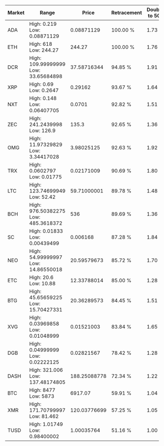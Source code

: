 | Market | Range | Price| Retracement | Doubles to 50% |
| --- | --- | --- | --- | --- |
| ADA | High: 0.219<br />Low: 0.08871129 | 0.08871129 | 100.00 % | 1.73 |
| ETH | High: 618<br />Low: 244.27 | 244.27 | 100.00 % | 1.76 |
| DCR | High: 109.99999999<br />Low: 33.65684898 | 37.58716344 | 94.85 % | 1.91 |
| XRP | High: 0.69<br />Low: 0.2647 | 0.29162 | 93.67 % | 1.64 |
| NXT | High: 0.148<br />Low: 0.06407705 | 0.0701 | 92.82 % | 1.51 |
| ZEC | High: 241.2439998<br />Low: 126.9 | 135.3 | 92.65 % | 1.36 |
| OMG | High: 11.97329829<br />Low: 3.34417028 | 3.98025125 | 92.63 % | 1.92 |
| TRX | High: 0.0602797<br />Low: 0.01775 | 0.02171009 | 90.69 % | 1.80 |
| LTC | High: 123.74699949<br />Low: 52.42 | 59.71000001 | 89.78 % | 1.48 |
| BCH | High: 976.50382275<br />Low: 485.3618372 | 536 | 89.69 % | 1.36 |
| SC | High: 0.01833<br />Low: 0.00439499 | 0.006168 | 87.28 % | 1.84 |
| NEO | High: 54.99999997<br />Low: 14.86550018 | 20.59579673 | 85.72 % | 1.70 |
| ETC | High: 20.6<br />Low: 10.88 | 12.33788014 | 85.00 % | 1.28 |
| BTG | High: 45.65659225<br />Low: 15.70427331 | 20.36289573 | 84.45 % | 1.51 |
| XVG | High: 0.03969858<br />Low: 0.01048999 | 0.01521003 | 83.84 % | 1.65 |
| DGB | High: 0.04999999<br />Low: 0.02222125 | 0.02821567 | 78.42 % | 1.28 |
| DASH | High: 321.006<br />Low: 137.48174805 | 188.25088778 | 72.34 % | 1.22 |
| BTC | High: 8477<br />Low: 5873 | 6917.07 | 59.91 % | 1.04 |
| XMR | High: 171.70799997<br />Low: 81.462 | 120.03776699 | 57.25 % | 1.05 |
| TUSD | High: 1.01749<br />Low: 0.98400002 | 1.00035764 | 51.16 % | 1.00 |
